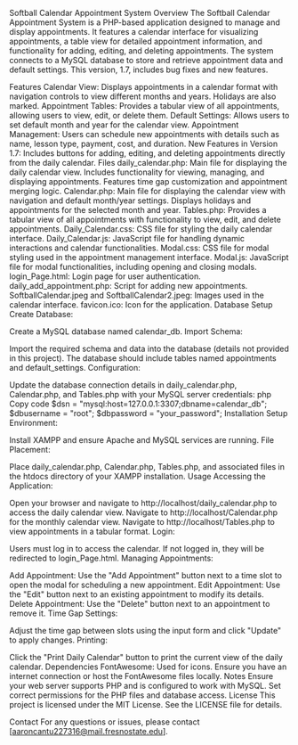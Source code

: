 Softball Calendar Appointment System
Overview
The Softball Calendar Appointment System is a PHP-based application designed to manage and display appointments. It features a calendar interface for visualizing appointments, a table view for detailed appointment information, and functionality for adding, editing, and deleting appointments. The system connects to a MySQL database to store and retrieve appointment data and default settings. This version, 1.7, includes bug fixes and new features.

Features
Calendar View: Displays appointments in a calendar format with navigation controls to view different months and years. Holidays are also marked.
Appointment Tables: Provides a tabular view of all appointments, allowing users to view, edit, or delete them.
Default Settings: Allows users to set default month and year for the calendar view.
Appointment Management: Users can schedule new appointments with details such as name, lesson type, payment, cost, and duration.
New Features in Version 1.7: Includes buttons for adding, editing, and deleting appointments directly from the daily calendar.
Files
daily_calendar.php: Main file for displaying the daily calendar view. Includes functionality for viewing, managing, and displaying appointments. Features time gap customization and appointment merging logic.
Calendar.php: Main file for displaying the calendar view with navigation and default month/year settings. Displays holidays and appointments for the selected month and year.
Tables.php: Provides a tabular view of all appointments with functionality to view, edit, and delete appointments.
Daily_Calendar.css: CSS file for styling the daily calendar interface.
Daily_Calendar.js: JavaScript file for handling dynamic interactions and calendar functionalities.
Modal.css: CSS file for modal styling used in the appointment management interface.
Modal.js: JavaScript file for modal functionalities, including opening and closing modals.
login_Page.html: Login page for user authentication.
daily_add_appointment.php: Script for adding new appointments.
SoftballCalendar.jpeg and SoftballCalendar2.jpeg: Images used in the calendar interface.
favicon.ico: Icon for the application.
Database Setup
Create Database:

Create a MySQL database named calendar_db.
Import Schema:

Import the required schema and data into the database (details not provided in this project). The database should include tables named appointments and default_settings.
Configuration:

Update the database connection details in daily_calendar.php, Calendar.php, and Tables.php with your MySQL server credentials:
php
Copy code
$dsn = "mysql:host=127.0.0.1:3307;dbname=calendar_db";
$dbusername = "root";
$dbpassword = "your_password";
Installation
Setup Environment:

Install XAMPP and ensure Apache and MySQL services are running.
File Placement:

Place daily_calendar.php, Calendar.php, Tables.php, and associated files in the htdocs directory of your XAMPP installation.
Usage
Accessing the Application:

Open your browser and navigate to http://localhost/daily_calendar.php to access the daily calendar view.
Navigate to http://localhost/Calendar.php for the monthly calendar view.
Navigate to http://localhost/Tables.php to view appointments in a tabular format.
Login:

Users must log in to access the calendar. If not logged in, they will be redirected to login_Page.html.
Managing Appointments:

Add Appointment: Use the "Add Appointment" button next to a time slot to open the modal for scheduling a new appointment.
Edit Appointment: Use the "Edit" button next to an existing appointment to modify its details.
Delete Appointment: Use the "Delete" button next to an appointment to remove it.
Time Gap Settings:

Adjust the time gap between slots using the input form and click "Update" to apply changes.
Printing:

Click the "Print Daily Calendar" button to print the current view of the daily calendar.
Dependencies
FontAwesome: Used for icons. Ensure you have an internet connection or host the FontAwesome files locally.
Notes
Ensure your web server supports PHP and is configured to work with MySQL.
Set correct permissions for the PHP files and database access.
License
This project is licensed under the MIT License. See the LICENSE file for details.

Contact
For any questions or issues, please contact [aaroncantu227316@mail.fresnostate.edu].
